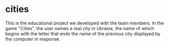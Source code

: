 # cities
This is the educational project we developed with the team members. In the game "Cities", the user names a real city in Ukraine, the name of which begins with the letter that ends the name of the previous city displayed by the computer in response.
